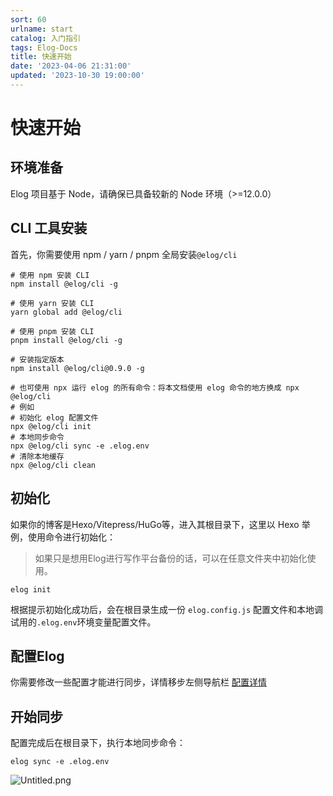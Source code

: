 ```yaml
---
sort: 60
urlname: start
catalog: 入门指引
tags: Elog-Docs
title: 快速开始
date: '2023-04-06 21:31:00'
updated: '2023-10-30 19:00:00'
---
```


# 快速开始


## 环境准备


Elog 项目基于 Node，请确保已具备较新的 Node 环境（>=12.0.0）


## CLI 工具安装


首先，你需要使用 npm / yarn / pnpm 全局安装`@elog/cli`


```shell
# 使用 npm 安装 CLI
npm install @elog/cli -g

# 使用 yarn 安装 CLI
yarn global add @elog/cli

# 使用 pnpm 安装 CLI
pnpm install @elog/cli -g

# 安装指定版本
npm install @elog/cli@0.9.0 -g

# 也可使用 npx 运行 elog 的所有命令：将本文档使用 elog 命令的地方换成 npx @elog/cli
# 例如
# 初始化 elog 配置文件
npx @elog/cli init
# 本地同步命令
npx @elog/cli sync -e .elog.env
# 清除本地缓存
npx @elog/cli clean
```


## 初始化


如果你的博客是Hexo/Vitepress/HuGo等，进入其根目录下，这里以 Hexo 举例，使用命令进行初始化：


> 如果只是想用Elog进行写作平台备份的话，可以在任意文件夹中初始化使用。


```shell
elog init
```


根据提示初始化成功后，会在根目录生成一份 `elog.config.js` 配置文件和本地调试用的`.elog.env`环境变量配置文件。


## 配置Elog


你需要修改一些配置才能进行同步，详情移步左侧导航栏 [配置详情](/notion/config-catalog) 


## 开始同步


配置完成后在根目录下，执行本地同步命令：


```shell
elog sync -e .elog.env
```


![Untitled.png](https://image.1874.cool/elog-docs-images/fe4c43e0f09a7751297205a26c2e07c3.png)

